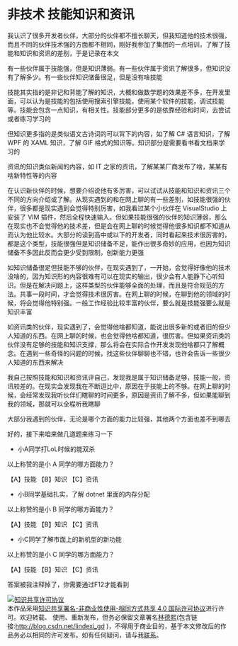 # 非技术 技能知识和资讯

我认识了很多开发者伙伴，大部分的伙伴都不擅长聊天，但我知道他的技术很强，而且不同的伙伴技术强的方面都不相同，刚好我参加了集团的一点培训，了解了技能和知识和资讯的差别，于是记录在本文

<!--more-->
<!-- 发布 -->

有一些伙伴属于技能强，但是知识薄弱。有一些伙伴属于资讯了解很多，但知识没有了解多少。有一些伙伴知识储备很足，但是没有啥技能

技能其实指的是非记和背能了解的知识，大概和做数学题的效果差不多，在开发里面，可以认为是技能的包括使用搜索引擎技能，使用某个软件的技能，调试技能等。技能会包含一点知识，有相关性。技能部分更多的是依靠经验和时间，去尝试或者练习学习的

但知识更多指的是类似语文古诗词的可以背下的内容，如了解 C# 语言知识，了解 WPF 的 XAML 知识，了解 GIF 格式的知识等。知识部分是需要看书看文档来学习的

资讯的知识类似新闻的内容，如 IT 之家的资讯，了解某某厂商发布了啥，某某有啥新特性等的内容

在认识新伙伴的时候，想要介绍说他有多厉害，可以试试从技能和知识和资讯三个不同的方向介绍或了解。从现实遇到的和在网上聊的有一些差别，如技能很强的伙伴，很多都是现实遇到会觉得特别厉害，如我看过某个小伙伴在 VisualStudio 上安装了 VIM 插件，然后全程快速输入。但如果技能很强的伙伴的知识薄弱，那么在现实也不会觉得他的技术差，但是会在网上聊的时候觉得他很多知识都不知道从而认为他比较水。大部分的读到高中或以下的开发者，同时看起来技术很厉害的，都是这个类型，技能很强但是知识储备不足，能作出很多奇妙的应用，也因为知识储备不多因此反而会更少受到限制，创新能力更强

如知识储备很足但技能不够的伙伴，在现实遇到了，一开始，会觉得好像他的技术没啥的，因为知识形的内容很难有可以在现实的输出，很少会有人能静下心听知识。但是在解决问题上，这样类型的伙伴能够全面的处理，而且是符合规范的方法。共事一段时间，才会觉得技术很厉害。在网上聊的时候，在聊到他的领域的时候，将会觉得他特别强。一般工作经验比较丰富的伙伴，要么就是技能强要么就是知识丰富

如资讯类的伙伴，现实遇到了，会觉得他啥都知道，能说出很多新的或者旧的但少人知道的东西。在网上聊的时候，也会觉得他啥都知道，很厉害。但如果资讯类的伙伴没有足够的技能和知识支撑，那么将会在实际合作开发发现他啥都只了解概念。在遇到一些奇怪的问题的时候，找这些伙伴聊聊也不错，也许会告诉一些很少人知道的东西来解决

我自己按照技能和知识和资讯评自己，发现我是属于知识储备足够，技能一般，资讯较差的。在现实会发现我在不断逗比中，原因在于技能上的不够。在网上聊的时候，会经常发现我听伙伴们瞎聊的时间更多，原因是资讯了解不多，但如果能聊到我的领域，那就可以全程听我瞎聊

大部分我遇到的伙伴，无论是哪个方面的能力比较强，其他两个方面也差不到哪去

好的，接下来咱来做几道题来练习一下

- 小A同学打LoL时候的能双杀

以上称赞的是小 A 同学的哪方面能力？

【A】技能 【B】知识 【C】资讯 

- 小B同学基础扎实，了解 dotnet 里面的内存分配

以上称赞的是小 B 同学的哪方面能力？

【A】技能 【B】知识 【C】资讯 

- 小C同学了解市面上的新机型的新功能

以上称赞的是小 C 同学的哪方面能力？

【A】技能 【B】知识 【C】资讯 

答案被我注释掉了，你需要通过F12才能看到

<!-- 按照顺序是 A B C 哈 -->

<a rel="license" href="http://creativecommons.org/licenses/by-nc-sa/4.0/"><img alt="知识共享许可协议" style="border-width:0" src="https://licensebuttons.net/l/by-nc-sa/4.0/88x31.png" /></a><br />本作品采用<a rel="license" href="http://creativecommons.org/licenses/by-nc-sa/4.0/">知识共享署名-非商业性使用-相同方式共享 4.0 国际许可协议</a>进行许可。欢迎转载、 使用、重新发布，但务必保留文章署名[林德熙](http://blog.csdn.net/lindexi_gd)(包含链接:http://blog.csdn.net/lindexi_gd )，不得用于商业目的，基于本文修改后的作品务必以相同的许可发布。如有任何疑问，请与我[联系](mailto:lindexi_gd@163.com)。  
